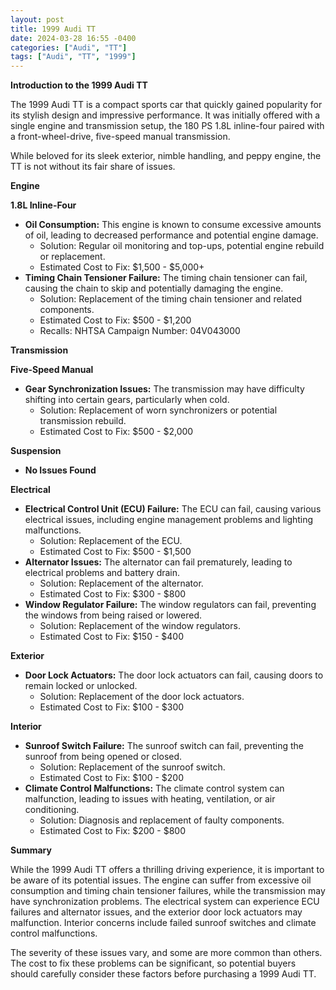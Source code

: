 ```yaml
---
layout: post
title: 1999 Audi TT
date: 2024-03-28 16:55 -0400
categories: ["Audi", "TT"]
tags: ["Audi", "TT", "1999"]
---
```

**Introduction to the 1999 Audi TT**

The 1999 Audi TT is a compact sports car that quickly gained popularity for its stylish design and impressive performance. It was initially offered with a single engine and transmission setup, the 180 PS 1.8L inline-four paired with a front-wheel-drive, five-speed manual transmission.

While beloved for its sleek exterior, nimble handling, and peppy engine, the TT is not without its fair share of issues.

**Engine**

**1.8L Inline-Four**

* **Oil Consumption:** This engine is known to consume excessive amounts of oil, leading to decreased performance and potential engine damage.
  * Solution: Regular oil monitoring and top-ups, potential engine rebuild or replacement.
  * Estimated Cost to Fix: $1,500 - $5,000+
* **Timing Chain Tensioner Failure:** The timing chain tensioner can fail, causing the chain to skip and potentially damaging the engine.
  * Solution: Replacement of the timing chain tensioner and related components.
  * Estimated Cost to Fix: $500 - $1,200
  * Recalls: NHTSA Campaign Number: 04V043000

**Transmission**

**Five-Speed Manual**

* **Gear Synchronization Issues:** The transmission may have difficulty shifting into certain gears, particularly when cold.
  * Solution: Replacement of worn synchronizers or potential transmission rebuild.
  * Estimated Cost to Fix: $500 - $2,000

**Suspension**

* **No Issues Found**

**Electrical**

* **Electrical Control Unit (ECU) Failure:** The ECU can fail, causing various electrical issues, including engine management problems and lighting malfunctions.
  * Solution: Replacement of the ECU.
  * Estimated Cost to Fix: $500 - $1,500
* **Alternator Issues:** The alternator can fail prematurely, leading to electrical problems and battery drain.
  * Solution: Replacement of the alternator.
  * Estimated Cost to Fix: $300 - $800
* **Window Regulator Failure:** The window regulators can fail, preventing the windows from being raised or lowered.
  * Solution: Replacement of the window regulators.
  * Estimated Cost to Fix: $150 - $400

**Exterior**

* **Door Lock Actuators:** The door lock actuators can fail, causing doors to remain locked or unlocked.
  * Solution: Replacement of the door lock actuators.
  * Estimated Cost to Fix: $100 - $300

**Interior**

* **Sunroof Switch Failure:** The sunroof switch can fail, preventing the sunroof from being opened or closed.
  * Solution: Replacement of the sunroof switch.
  * Estimated Cost to Fix: $100 - $200
* **Climate Control Malfunctions:** The climate control system can malfunction, leading to issues with heating, ventilation, or air conditioning.
  * Solution: Diagnosis and replacement of faulty components.
  * Estimated Cost to Fix: $200 - $800

**Summary**

While the 1999 Audi TT offers a thrilling driving experience, it is important to be aware of its potential issues. The engine can suffer from excessive oil consumption and timing chain tensioner failures, while the transmission may have synchronization problems. The electrical system can experience ECU failures and alternator issues, and the exterior door lock actuators may malfunction. Interior concerns include failed sunroof switches and climate control malfunctions.

The severity of these issues vary, and some are more common than others. The cost to fix these problems can be significant, so potential buyers should carefully consider these factors before purchasing a 1999 Audi TT.
